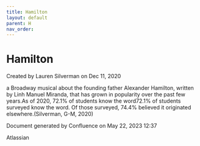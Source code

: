```yaml
---
title: Hamilton
layout: default
parent: H
nav_order:
---
```


# Hamilton

Created by  Lauren Silverman on Dec 11, 2020

a Broadway musical about the founding father Alexander Hamilton, written by Linh Manuel Miranda, that has grown in popularity over the past few years.As of 2020, 72.1% of students know the word72.1% of students surveyed know the word. Of those surveyed, 74.4% believed it originated elsewhere.(Silverman, G-M, 2020)

Document generated by Confluence on May 22, 2023 12:37

Atlassian
